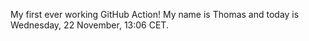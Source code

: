 My first ever working GitHub Action!
My name is Thomas and today is Wednesday, 22 November, 13:06 CET. 
